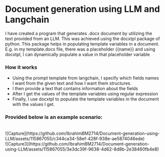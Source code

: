 <h1>Document generation using LLM and Langchain</h1>
<p>I have created a program that generates .docx document by utilizing the text provided from an LLM. This was achieved using the docxtpl package of python. This package helps in populating template variables in a document. E.g. in my template.docx file, there was a placeholder {{name}} and using docxtpl, I can dynamically populate a value in that placeholder variable</p>


<h3>How it works</h3>
<ul>
  <li>Using the prompt template from langchain, I specify which fields names I want from the given text and how I want them structures.</li>
  <li>I then provide a text that contains information about the fields</li>
  <li>After I get the values of the template variables using regular expression</li>
  <li>Finally, I use docxtpl to populate the template variables in the document with the values I get.</li>
</ul>

<h3>Provided below is an example scenario:</h3>
</br>
![Capture](https://github.com/IbrahimBM2714/Document-generation-using-LLM/assets/115867055/c344ca34-58ef-428f-938e-ae5874046ede)
</br>
![Capture3](https://github.com/IbrahimBM2714/Document-generation-using-LLM/assets/115867055/3e3dc39f-9638-4d62-8d8b-2e38460fb4e8)
